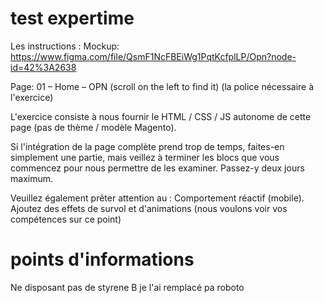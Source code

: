 # test expertime
Les instructions : 
Mockup: https://www.figma.com/file/QsmF1NcFBEiWg1PqtKcfplLP/Opn?node-id=42%3A2638

Page: 01 – Home – OPN (scroll on the left to find it) (la police nécessaire à l'exercice)

L'exercice consiste à nous fournir le HTML / CSS / JS autonome de cette page (pas de thème / modèle Magento).

Si l'intégration de la page complète prend trop de temps, faites-en simplement une partie, mais veillez à terminer les blocs que vous commencez pour nous permettre de les examiner. Passez-y deux jours maximum.

Veuillez également prêter attention au :
Comportement réactif (mobile).
Ajoutez des effets de survol et d'animations (nous voulons voir vos compétences sur ce point)

# points d'informations
Ne disposant pas de styrene B je l'ai remplacé pa roboto
